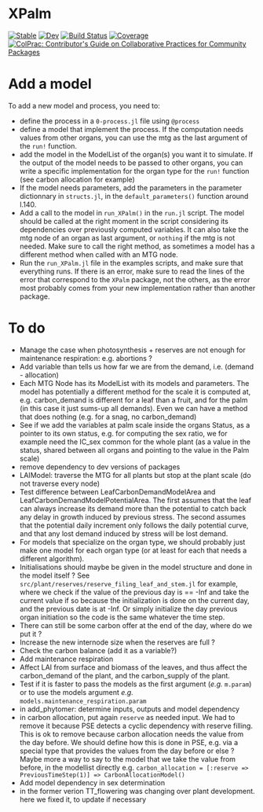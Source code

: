 # XPalm

[![Stable](https://img.shields.io/badge/docs-stable-blue.svg)](https://PalmStudio.github.io/XPalm.jl/stable/)
[![Dev](https://img.shields.io/badge/docs-dev-blue.svg)](https://PalmStudio.github.io/XPalm.jl/dev/)
[![Build Status](https://github.com/PalmStudio/XPalm.jl/actions/workflows/CI.yml/badge.svg?branch=main)](https://github.com/PalmStudio/XPalm.jl/actions/workflows/CI.yml?query=branch%3Amain)
[![Coverage](https://codecov.io/gh/PalmStudio/XPalm.jl/branch/main/graph/badge.svg)](https://codecov.io/gh/PalmStudio/XPalm.jl)
[![ColPrac: Contributor's Guide on Collaborative Practices for Community Packages](https://img.shields.io/badge/ColPrac-Contributor's%20Guide-blueviolet)](https://github.com/SciML/ColPrac)

# Add a model

To add a new model and process, you need to:

- define the process in a `0-process.jl` file using `@process`
- define a model that implement the process. If the computation needs values from other organs, you can use the mtg as the last argument of the `run!` function. 
- add the model in the ModelList of the organ(s) you want it to simulate. If the output of the model needs to be passed to other organs, you can write a specific implementation for the organ type for the `run!` function (see carbon allocation for example)
- If the model needs parameters, add the parameters in the parameter dictionnary in `structs.jl`, in the `default_parameters()` function around l.140.
- Add a call to the model in `run_XPalm()` in the `run.jl` script. The model should be called at the right moment in the script considering its dependencies over previously computed variables. It can also take the mtg node of an organ as last argument, or `nothing` if the mtg is not needed. Make sure to call the right method, as sometimes a model has a different method when called with an MTG node.
- Run the `run_XPalm.jl` file in the examples scripts, and make sure that everything runs. If there is an error, make sure to read the lines of the error that correspond to the `XPalm` package, not the others, as the error most probably comes from your new implementation rather than another package.



# To do

- Manage the case when photosynthesis + reserves are not enough for maintenance respiration: e.g. abortions ? 
- Add variable than tells us how far we are from the demand, i.e. (demand - allocation)
- Each MTG Node has its ModelList with its models and parameters. The model has potentially a different method for the scale it is computed at, e.g. carbon_demand is different for a leaf than a fruit, and for the palm (in this case it just sums-up all demands). Even we can have a method that does nothing (e.g. for a snag, no carbon_demand)
- See if we add the variables at palm scale inside the organs Status, as a pointer to its own status, e.g. for computing the sex ratio, we for example need the IC_sex common for the whole plant (as a value in the status, shared between all organs and pointing to the value in the Palm scale)
- remove dependency to dev versions of packages
- LAIModel: traverse the MTG for all plants but stop at the plant scale (do not traverse every node)
- Test difference between LeafCarbonDemandModelArea and LeafCarbonDemandModelPotentialArea. The first assumes that the leaf can always increase its demand more than the potential to catch back any delay in growth induced by previous stress. The second assumes that the potential daily increment only follows the daily potential curve, and that any lost demand induced by stress will be lost demand.
- For models that specialize on the organ type, we should probably just make one model for each organ type (or at least for each that needs a different algorithm).
- Initialisations should maybe be given in the model structure and done in the model itself ? See `src/plant/reserves/reserve_filing_leaf_and_stem.jl` for example, where we check if the value of the previous day is == -Inf and take the current value if so because the initialization is done on the current day, and the previous date is at -Inf. Or simply initialize the day previous organ initiation so the code is the same whatever the time step.
- There can still be some carbon offer at the end of the day, where do we put it ? 
- Increase the new internode size when the reserves are full ?
- Check the carbon balance (add it as a variable?)
- Add maintenance respiration
- Affect LAI from surface and biomass of the leaves, and thus affect the carbon_demand of the plant, and the carbon_supply of the plant.
- Test if it is faster to pass the models as the first argument (*e.g.* `m.param`) or to use the models argument *e.g.* `models.maintenance_respiration.param` 
- in add_phytomer: determine inputs, outputs and model dependency
- in carbon allocation, put again `reserve` as needed input. We had to remove it because PSE detects a cyclic dependency with reserve filling. This is ok to remove because carbon allocation needs the value from the day before. We should define how this is done in PSE, e.g. via a special type that provides the values from the day before or else ? Maybe more a way to say to the model that we take the value from before, in the modellist directly e.g. `carbon_allocation = [:reserve => PreviousTimeStep(1)] => CarbonAllocationModel()`
- Add model dependency in sex determination
- in the former verion TT_flowering was changing over plant development. here we fixed it, to update if necessary

